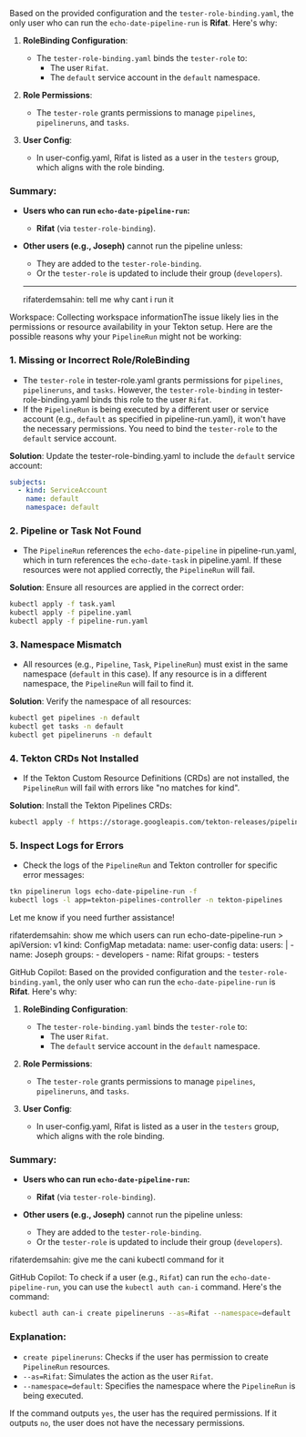Based on the provided configuration and the `tester-role-binding.yaml`, the only user who can run the `echo-date-pipeline-run` is **Rifat**. Here's why:

1. **RoleBinding Configuration**:
   - The `tester-role-binding.yaml` binds the `tester-role` to:
     - The user `Rifat`.
     - The `default` service account in the `default` namespace.

2. **Role Permissions**:
   - The `tester-role` grants permissions to manage `pipelines`, `pipelineruns`, and `tasks`.

3. **User Config**:
   - In user-config.yaml, Rifat is listed as a user in the `testers` group, which aligns with the role binding.

### Summary:
- **Users who can run `echo-date-pipeline-run`:**
  - **Rifat** (via `tester-role-binding`).

- **Other users (e.g., Joseph)** cannot run the pipeline unless:
  - They are added to the `tester-role-binding`.
  - Or the `tester-role` is updated to include their group (`developers`).


  ---

  rifaterdemsahin: tell me why cant i run it 

Workspace: Collecting workspace informationThe issue likely lies in the permissions or resource availability in your Tekton setup. Here are the possible reasons why your `PipelineRun` might not be working:

### 1. **Missing or Incorrect Role/RoleBinding**
   - The `tester-role` in tester-role.yaml grants permissions for `pipelines`, `pipelineruns`, and `tasks`. However, the `tester-role-binding` in tester-role-binding.yaml binds this role to the user `Rifat`.
   - If the `PipelineRun` is being executed by a different user or service account (e.g., `default` as specified in pipeline-run.yaml), it won't have the necessary permissions. You need to bind the `tester-role` to the `default` service account.

   **Solution**: Update the tester-role-binding.yaml to include the `default` service account:
   ```yaml
   subjects:
     - kind: ServiceAccount
       name: default
       namespace: default
   ```

### 2. **Pipeline or Task Not Found**
   - The `PipelineRun` references the `echo-date-pipeline` in pipeline-run.yaml, which in turn references the `echo-date-task` in pipeline.yaml. If these resources were not applied correctly, the `PipelineRun` will fail.

   **Solution**: Ensure all resources are applied in the correct order:
   ```bash
   kubectl apply -f task.yaml
   kubectl apply -f pipeline.yaml
   kubectl apply -f pipeline-run.yaml
   ```

### 3. **Namespace Mismatch**
   - All resources (e.g., `Pipeline`, `Task`, `PipelineRun`) must exist in the same namespace (`default` in this case). If any resource is in a different namespace, the `PipelineRun` will fail to find it.

   **Solution**: Verify the namespace of all resources:
   ```bash
   kubectl get pipelines -n default
   kubectl get tasks -n default
   kubectl get pipelineruns -n default
   ```

### 4. **Tekton CRDs Not Installed**
   - If the Tekton Custom Resource Definitions (CRDs) are not installed, the `PipelineRun` will fail with errors like "no matches for kind".

   **Solution**: Install the Tekton Pipelines CRDs:
   ```bash
   kubectl apply -f https://storage.googleapis.com/tekton-releases/pipeline/latest/release.yaml
   ```

### 5. **Inspect Logs for Errors**
   - Check the logs of the `PipelineRun` and Tekton controller for specific error messages:
   ```bash
   tkn pipelinerun logs echo-date-pipeline-run -f
   kubectl logs -l app=tekton-pipelines-controller -n tekton-pipelines
   ```

Let me know if you need further assistance!

rifaterdemsahin: show me which users can run echo-date-pipeline-run > apiVersion: v1
kind: ConfigMap
metadata:
  name: user-config
data:
  users: |
    - name: Joseph
      groups:
        - developers
    - name: Rifat
      groups:
        - testers

GitHub Copilot: Based on the provided configuration and the `tester-role-binding.yaml`, the only user who can run the `echo-date-pipeline-run` is **Rifat**. Here's why:

1. **RoleBinding Configuration**:
   - The `tester-role-binding.yaml` binds the `tester-role` to:
     - The user `Rifat`.
     - The `default` service account in the `default` namespace.

2. **Role Permissions**:
   - The `tester-role` grants permissions to manage `pipelines`, `pipelineruns`, and `tasks`.

3. **User Config**:
   - In user-config.yaml, Rifat is listed as a user in the `testers` group, which aligns with the role binding.

### Summary:
- **Users who can run `echo-date-pipeline-run`:**
  - **Rifat** (via `tester-role-binding`).

- **Other users (e.g., Joseph)** cannot run the pipeline unless:
  - They are added to the `tester-role-binding`.
  - Or the `tester-role` is updated to include their group (`developers`).

rifaterdemsahin: give me the cani kubectl command for it 

GitHub Copilot: To check if a user (e.g., `Rifat`) can run the `echo-date-pipeline-run`, you can use the `kubectl auth can-i` command. Here's the command:

```bash
kubectl auth can-i create pipelineruns --as=Rifat --namespace=default
```

### Explanation:
- `create pipelineruns`: Checks if the user has permission to create `PipelineRun` resources.
- `--as=Rifat`: Simulates the action as the user `Rifat`.
- `--namespace=default`: Specifies the namespace where the `PipelineRun` is being executed.

If the command outputs `yes`, the user has the required permissions. If it outputs `no`, the user does not have the necessary permissions.